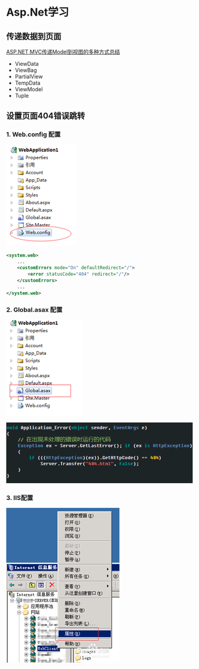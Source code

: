 # Asp.Net学习

## 传递数据到页面

[ASP.NET MVC传递Model到视图的多种方式总结](https://blog.csdn.net/weixin_34203832/article/details/85965505)

- ViewData
- ViewBag
- PartialView
- TempData
- ViewModel
- Tuple

## 设置页面404错误跳转

### 1. Web.config 配置

![webconfig位置](./Asp.Net学习/webconfig位置.png "webconfig位置")

```xml
<system.web>
    ...
    <customErrors mode="On" defaultRedirect="/">
        <error statusCode="404" redirect="/"/>
    </customErrors>
    ...
</system.web>
```

### 2. Global.asax 配置

![Global位置](./Asp.Net学习/Global位置.png "Global位置")

![Global位置](./Asp.Net学习/Global位置2.png "Global位置")

### 3. IIS配置

![IIS配置位置](./Asp.Net学习/IIS配置位置.png "IIS配置位置")
